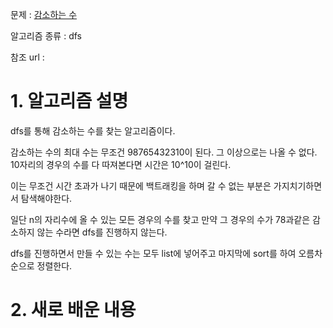 문제 : [감소하는 수](https://www.acmicpc.net/problem/1038)

알고리즘 종류 : dfs

참조 url : 

# 1. 알고리즘 설명

dfs를 통해 감소하는 수를 찾는 알고리즘이다.

감소하는 수의 최대 수는 무조건 98765432310이 된다. 그 이상으로는 나올 수 없다. 10자리의 경우의 수를 다 따져본다면 시간은 10^10이 걸린다.

이는 무조건 시간 초과가 나기 때문에 백트래킹을 하며 갈 수 없는 부분은 가지치기하면서 탐색해야한다.

일단 n의 자리수에 올 수 있는 모든 경우의 수를 찾고 만약 그 경우의 수가 78과같은 감소하지 않는 수라면 dfs를 진행하지 않는다.

dfs를 진행하면서 만들 수 있는 수는 모두 list에 넣어주고 마지막에 sort를 하여 오름차순으로 정렬한다.

# 2. 새로 배운 내용

